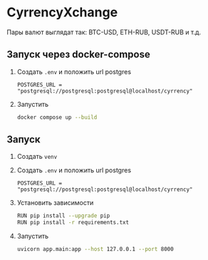 # CyrrencyXchange

Пары валют выглядат так: BTC-USD, ETH-RUB, USDT-RUB и т.д.

## Запуск через docker-compose

1. Создать `.env` и положить url postgres

     ```env
     POSTGRES_URL = "postgresql://postgresql:postgresql@localhost/cyrrency"
     ```

2. Запустить

    ```bash
    docker compose up --build
    ```

## Запуск

1. Создать `venv`

2. Создать `.env` и положить url postgres

     ```env
     POSTGRES_URL = "postgresql://postgresql:postgresql@localhost/cyrrency"
     ```
3. Установить зависимости

   ```bash
   RUN pip install --upgrade pip
   RUN pip install -r requirements.txt
   ```
4. Запустить

   ```bash
   uvicorn app.main:app --host 127.0.0.1 --port 8000
   ```
